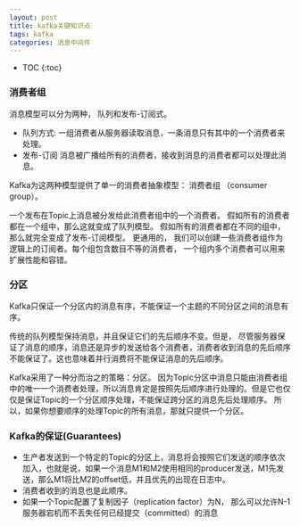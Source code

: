```yaml
---
layout: post
title: kafka关键知识点
tags: kafka
categories: 消息中间件
---
```

* TOC
{:toc}

### 消费者组
消息模型可以分为两种， 队列和发布-订阅式。
- 队列方式:
一组消费者从服务器读取消息，一条消息只有其中的一个消费者来处理。
- 发布-订阅
  消息被广播给所有的消费者，接收到消息的消费者都可以处理此消息。

Kafka为这两种模型提供了单一的消费者抽象模型： 消费者组 （consumer group）。

一个发布在Topic上消息被分发给此消费者组中的一个消费者。 假如所有的消费者都在一个组中，那么这就变成了队列模型。 假如所有的消费者都在不同的组中，那么就完全变成了发布-订阅模型。 更通用的， 我们可以创建一些消费者组作为逻辑上的订阅者。每个组包含数目不等的消费者， 一个组内多个消费者可以用来扩展性能和容错。
<!--more-->
### 分区
Kafka只保证一个分区内的消息有序，不能保证一个主题的不同分区之间的消息有序。

传统的队列模型保持消息，并且保证它们的先后顺序不变。但是， 尽管服务器保证了消息的顺序，消息还是异步的发送给各个消费者，消费者收到消息的先后顺序不能保证了。这也意味着并行消费将不能保证消息的先后顺序。

Kafka采用了一种分而治之的策略：分区。 因为Topic分区中消息只能由消费者组中的唯一一个消费者处理，所以消息肯定是按照先后顺序进行处理的。但是它也仅仅是保证Topic的一个分区顺序处理，不能保证跨分区的消息先后处理顺序。 所以，如果你想要顺序的处理Topic的所有消息，那就只提供一个分区。

### Kafka的保证(Guarantees)
- 生产者发送到一个特定的Topic的分区上，消息将会按照它们发送的顺序依次加入，也就是说，如果一个消息M1和M2使用相同的producer发送，M1先发送，那么M1将比M2的offset低，并且优先的出现在日志中。
- 消费者收到的消息也是此顺序。
- 如果一个Topic配置了复制因子（replication factor）为N， 那么可以允许N-1服务器宕机而不丢失任何已经提交（committed）的消息
